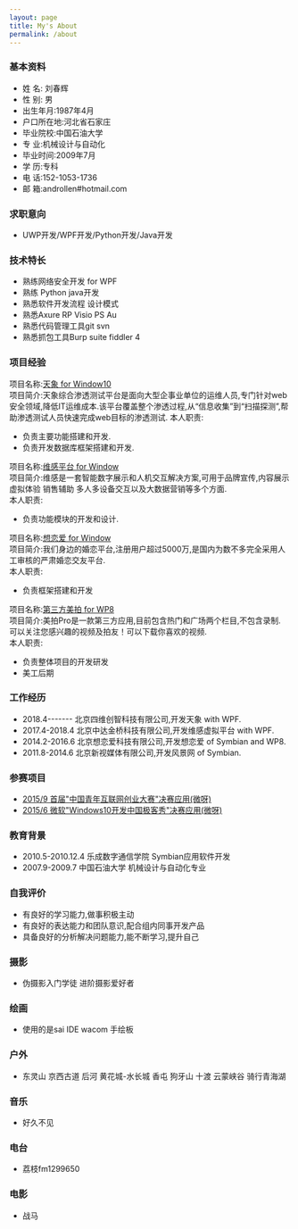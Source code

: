 ```yaml
---
layout: page
title: My's About
permalink: /about
---
```



### 基本资料  
- 姓    名: 刘春辉  
- 性    别: 男　
- 出生年月:1987年4月  
- 户口所在地:河北省石家庄　 
- 毕业院校:中国石油大学                  
- 专    业:机械设计与自动化  
- 毕业时间:2009年7月              		
- 学    历:专科
- 电    话:152-1053-1736                	
- 邮    箱:androllen#hotmail.com 

### 求职意向  
- UWP开发/WPF开发/Python开发/Java开发

### 技术特长  
- 熟练网络安全开发 for WPF
- 熟练 Python java开发
- 熟悉软件开发流程 设计模式
- 熟悉Axure RP Visio PS Au
- 熟悉代码管理工具git svn
- 熟悉抓包工具Burp suite fiddler 4


### 项目经验
  项目名称:[天象 for Window10](http://www.4dogs.cn/tx/)  
  项目简介:天象综合渗透测试平台是面向大型企事业单位的运维人员,专门针对web安全领域,降低IT运维成本.该平台覆盖整个渗透过程,从“信息收集”到“扫描探测”,帮助渗透测试人员快速完成web目标的渗透测试. 
  本人职责:  
  - 负责主要功能搭建和开发.
  - 负责开发数据库框架搭建和开发.

  项目名称:[维感平台 for Window](http://www.gestouch.com)  
  项目简介:维感是一套智能数字展示和人机交互解决方案,可用于品牌宣传,内容展示 虚拟体验 销售辅助 多人多设备交互以及大数据营销等多个方面.  
  本人职责:  
  - 负责功能模块的开发和设计.

  项目名称:[想恋爱 for Window](http://xianglianai.cn/)  
  项目简介:我们身边的婚恋平台,注册用户超过5000万,是国内为数不多完全采用人工审核的严肃婚恋交友平台.  
  本人职责:  
  - 负责框架搭建和开发

  项目名称:[第三方美拍 for WP8](http://dwz.cn/4SI2DJ)   
  项目简介:美拍Pro是一款第三方应用,目前包含热门和广场两个栏目,不包含录制. 可以关注您感兴趣的视频及拍友！可以下载你喜欢的视频.  
  本人职责:  
  - 负责整体项目的开发研发
  - 美工后期


### 工作经历
- 2018.4-------  北京四维创智科技有限公司,开发天象 with WPF.
- 2017.4-2018.4  北京中达金桥科技有限公司,开发维感虚拟平台 with WPF.
- 2014.2-2016.6  北京想恋爱科技有限公司,开发想恋爱 of Symbian and WP8.
- 2011.8-2014.6  北京新视媒体有限公司,开发风景网 of Symbian.


### 参赛项目
- [2015/9 首届"中国青年互联网创业大赛"决赛应用(微呀)](http://news.youth.cn/gn/201509/t20150924_7148907.htm)  
- [2015/6 微软"Windows10开发中国极客秀"决赛应用(微呀)](https://www.microsoft.com/china/msdn/win10geek/)  

### 教育背景
- 2010.5-2010.12.4	    乐成数字通信学院          Symbian应用软件开发
- 2007.9-2009.7         中国石油大学              机械设计与自动化专业

### 自我评价
- 有良好的学习能力,做事积极主动
- 有良好的表达能力和团队意识,配合组内同事开发产品
- 具备良好的分析解决问题能力,能不断学习,提升自己

### 摄影  
- 伪摄影入门学徒 进阶摄影爱好者  

### 绘画  
- 使用的是sai IDE  wacom 手绘板  

### 户外  
- 东灵山 京西古道 后河 黄花城-水长城 香屯 狗牙山 十渡 云蒙峡谷 骑行青海湖

### 音乐  
- 好久不见
  
### 电台
- 荔枝fm1299650
  
### 电影
- 战马